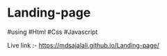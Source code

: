 # Landing-page

#using #Html #Css #Javascript

Live link :- https://mdsajalali.github.io/Landing-page/
